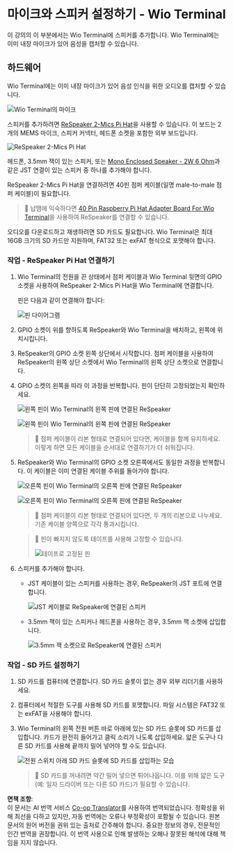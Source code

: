 <!--
CO_OP_TRANSLATOR_METADATA:
{
  "original_hash": "93d352de36526b8990e41dd538100324",
  "translation_date": "2025-08-25T00:32:47+00:00",
  "source_file": "6-consumer/lessons/1-speech-recognition/wio-terminal-microphone.md",
  "language_code": "ko"
}
-->
# 마이크와 스피커 설정하기 - Wio Terminal

이 강의의 이 부분에서는 Wio Terminal에 스피커를 추가합니다. Wio Terminal에는 이미 내장 마이크가 있어 음성을 캡처할 수 있습니다.

## 하드웨어

Wio Terminal에는 이미 내장 마이크가 있어 음성 인식을 위한 오디오를 캡처할 수 있습니다.

![Wio Terminal의 마이크](../../../../../translated_images/wio-mic.3f8c843dbe8ad917424037a93e3d25c62634add00a04dd8e091317b5a7a90088.ko.png)

스피커를 추가하려면 [ReSpeaker 2-Mics Pi Hat](https://www.seeedstudio.com/ReSpeaker-2-Mics-Pi-HAT.html)을 사용할 수 있습니다. 이 보드는 2개의 MEMS 마이크, 스피커 커넥터, 헤드폰 소켓을 포함한 외부 보드입니다.

![ReSpeaker 2-Mics Pi Hat](../../../../../translated_images/respeaker.f5d19d1c6b14ab1676d24ac2764e64fac5339046ae07be8b45ce07633d61b79b.ko.png)

헤드폰, 3.5mm 잭이 있는 스피커, 또는 [Mono Enclosed Speaker - 2W 6 Ohm](https://www.seeedstudio.com/Mono-Enclosed-Speaker-2W-6-Ohm-p-2832.html)과 같은 JST 연결이 있는 스피커 중 하나를 추가해야 합니다.

ReSpeaker 2-Mics Pi Hat을 연결하려면 40핀 점퍼 케이블(일명 male-to-male 점퍼 케이블)이 필요합니다.

> 💁 납땜에 익숙하다면 [40 Pin Raspberry Pi Hat Adapter Board For Wio Terminal](https://www.seeedstudio.com/40-Pin-Raspberry-Pi-Hat-Adapter-Board-For-Wio-Terminal-p-4730.html)을 사용하여 ReSpeaker를 연결할 수 있습니다.

오디오를 다운로드하고 재생하려면 SD 카드도 필요합니다. Wio Terminal은 최대 16GB 크기의 SD 카드만 지원하며, FAT32 또는 exFAT 형식으로 포맷해야 합니다.

### 작업 - ReSpeaker Pi Hat 연결하기

1. Wio Terminal의 전원을 끈 상태에서 점퍼 케이블과 Wio Terminal 뒷면의 GPIO 소켓을 사용하여 ReSpeaker 2-Mics Pi Hat을 Wio Terminal에 연결합니다.

    핀은 다음과 같이 연결해야 합니다:

    ![핀 다이어그램](../../../../../translated_images/wio-respeaker-wiring-0.767f80aa6508103880d256cdf99ee7219e190db257c7261e4aec219759dc67b9.ko.png)

1. GPIO 소켓이 위를 향하도록 ReSpeaker와 Wio Terminal을 배치하고, 왼쪽에 위치시킵니다.

1. ReSpeaker의 GPIO 소켓 왼쪽 상단에서 시작합니다. 점퍼 케이블을 사용하여 ReSpeaker의 왼쪽 상단 소켓에서 Wio Terminal의 왼쪽 상단 소켓으로 연결합니다.

1. GPIO 소켓의 왼쪽을 따라 이 과정을 반복합니다. 핀이 단단히 고정되었는지 확인하세요.

    ![왼쪽 핀이 Wio Terminal의 왼쪽 핀에 연결된 ReSpeaker](../../../../../translated_images/wio-respeaker-wiring-1.8d894727f2ba24004824ee5e06b83b6d10952550003a3efb603182121521b0ef.ko.png)

    ![왼쪽 핀이 Wio Terminal의 왼쪽 핀에 연결된 ReSpeaker](../../../../../translated_images/wio-respeaker-wiring-2.329e1cbd306e754f8ffe56f9294794f4a8fa123860d76067a79e9ea385d1bf56.ko.png)

    > 💁 점퍼 케이블이 리본 형태로 연결되어 있다면, 케이블을 함께 유지하세요. 이렇게 하면 모든 케이블을 순서대로 연결하기가 더 쉬워집니다.

1. ReSpeaker와 Wio Terminal의 GPIO 소켓 오른쪽에서도 동일한 과정을 반복합니다. 이 케이블은 이미 연결된 케이블 주위를 돌아가야 합니다.

    ![오른쪽 핀이 Wio Terminal의 오른쪽 핀에 연결된 ReSpeaker](../../../../../translated_images/wio-respeaker-wiring-3.75b0be447e2fa9307a6a954f9ae8a71b77e39ada6a5ef1a059d341dc850fd90c.ko.png)

    ![오른쪽 핀이 Wio Terminal의 오른쪽 핀에 연결된 ReSpeaker](../../../../../translated_images/wio-respeaker-wiring-4.aa9cd434d8779437de720cba2719d83992413caed1b620b6148f6c8924889afb.ko.png)

    > 💁 점퍼 케이블이 리본 형태로 연결되어 있다면, 두 개의 리본으로 나누세요. 기존 케이블 양쪽으로 각각 통과시킵니다.

    > 💁 핀이 빠지지 않도록 테이프를 사용해 고정할 수 있습니다.
    >
    > ![테이프로 고정된 핀](../../../../../translated_images/wio-respeaker-wiring-5.af117c20acf622f3cd656ccd8f4053f8845d6aaa3af164d24cb7dbd54a4bb470.ko.png)

1. 스피커를 추가해야 합니다.

    * JST 케이블이 있는 스피커를 사용하는 경우, ReSpeaker의 JST 포트에 연결합니다.

      ![JST 케이블로 ReSpeaker에 연결된 스피커](../../../../../translated_images/respeaker-jst-speaker.a441d177809df9458041a2012dd336dbb22c00a5c9642647109d2940a50d6fcc.ko.png)

    * 3.5mm 잭이 있는 스피커나 헤드폰을 사용하는 경우, 3.5mm 잭 소켓에 삽입합니다.

      ![3.5mm 잭 소켓으로 ReSpeaker에 연결된 스피커](../../../../../translated_images/respeaker-35mm-speaker.ad79ef4f128c7751f0abf854869b6b779c90c12ae3e48909944a7e48aeee3c7e.ko.png)

### 작업 - SD 카드 설정하기

1. SD 카드를 컴퓨터에 연결합니다. SD 카드 슬롯이 없는 경우 외부 리더기를 사용하세요.

1. 컴퓨터에서 적절한 도구를 사용해 SD 카드를 포맷합니다. 파일 시스템은 FAT32 또는 exFAT을 사용해야 합니다.

1. Wio Terminal의 왼쪽 전원 버튼 바로 아래에 있는 SD 카드 슬롯에 SD 카드를 삽입합니다. 카드가 완전히 들어가고 클릭 소리가 나도록 삽입하세요. 얇은 도구나 다른 SD 카드를 사용해 끝까지 밀어 넣어야 할 수도 있습니다.

    ![전원 스위치 아래 SD 카드 슬롯에 SD 카드를 삽입하는 모습](../../../../../translated_images/wio-sd-card.acdcbe322fa4ee7f8f9c8cc015b3263964bb26ab5c7e25b41747988cc5280d64.ko.png)

    > 💁 SD 카드를 꺼내려면 약간 밀어 넣으면 튀어나옵니다. 이를 위해 얇은 도구(예: 일자 드라이버 또는 다른 SD 카드)가 필요할 수 있습니다.

**면책 조항**:  
이 문서는 AI 번역 서비스 [Co-op Translator](https://github.com/Azure/co-op-translator)를 사용하여 번역되었습니다. 정확성을 위해 최선을 다하고 있지만, 자동 번역에는 오류나 부정확성이 포함될 수 있습니다. 원본 문서의 원어 버전을 권위 있는 출처로 간주해야 합니다. 중요한 정보의 경우, 전문적인 인간 번역을 권장합니다. 이 번역 사용으로 인해 발생하는 오해나 잘못된 해석에 대해 책임을 지지 않습니다.